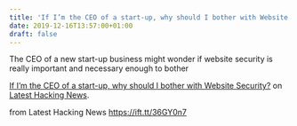 ```yaml
---
title: 'If I’m the CEO of a start-up, why should I bother with Website Security?'
date: 2019-12-16T13:57:00+01:00
draft: false
---
```


The CEO of a new start-up business might wonder if website security is really important and necessary enough to bother

[If I’m the CEO of a start-up, why should I bother with Website Security?](https://latesthackingnews.com/2019/12/16/if-im-the-ceo-of-a-start-up-why-should-i-bother-with-website-security/) on [Latest Hacking News](https://latesthackingnews.com).

  
  
from Latest Hacking News https://ift.tt/36GY0n7